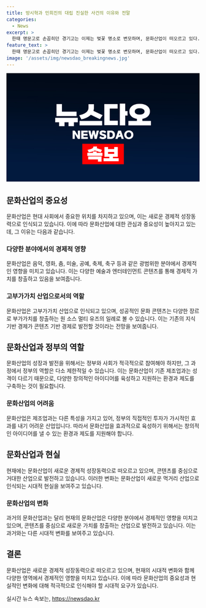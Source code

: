 ```yaml
---
title: 방시혁과 민희진의 대립 진실한 사건의 이유와 전말
categories:
  - News
excerpt: >
  한때 명문고로 손꼽히던 경기고는 이제는 벚꽃 명소로 변모하며, 문화산업이 떠오르고 있다. 문화산업은 이제 거대한 산업으로 인식되며, 콘텐츠가 그 핵심으로 자리잡았다. 이는 과거의 대중문화가 아닌 고부가가치 산업으로 인식되고 있음을 의미한다. 또한, 문화산업은 차세대 성장동력으로 주목받고 있지만 정부와 사회의 인위적 관여가 기존 경제발전과는 다른 어려움을 야기하고 있다. 함께 고민해봐야 할 문화산업의 새로운 지형과 영역이다.
feature_text: >
  한때 명문고로 손꼽히던 경기고는 이제는 벚꽃 명소로 변모하며, 문화산업이 떠오르고 있다. 문화산업은 이제 거대한 산업으로 인식되며, 콘텐츠가 그 핵심으로 자리잡았다. 이는 과거의 대중문화가 아닌 고부가가치 산업으로 인식되고 있음을 의미한다. 또한, 문화산업은 차세대 성장동력으로 주목받고 있지만 정부와 사회의 인위적 관여가 기존 경제발전과는 다른 어려움을 야기하고 있다. 함께 고민해봐야 할 문화산업의 새로운 지형과 영역이다.
image: '/assets/img/newsdao_breakingnews.jpg'
---
```


<p><img src="/assets/img/newsdao_breakingnews.jpg" alt="firstkoreanews 속보" /></p>

<h2 data-ke-size="size26">문화산업의 중요성</h2>

<p data-ke-size="size16">문화산업은 현대 사회에서 중요한 위치를 차지하고 있으며, 이는 새로운 경제적 성장동력으로 인식되고 있습니다. 이에 따라 문화산업에 대한 관심과 중요성이 높아지고 있는데, 그 이유는 다음과 같습니다.</p>

<h3>다양한 분야에서의 경제적 영향</h3>

<p data-ke-size="size16">문화산업은 음악, 영화, 춤, 미술, 공예, 축제, 축구 등과 같은 광범위한 분야에서 경제적인 영향을 미치고 있습니다. 이는 다양한 예술과 엔터테인먼트 콘텐츠를 통해 경제적 가치를 창출하고 있음을 보여줍니다.</p>

<h3>고부가가치 산업으로서의 역할</h3>

<p data-ke-size="size16">문화산업은 고부가가치 산업으로 인식되고 있으며, 성공적인 문화 콘텐츠는 다양한 장르로 부가가치를 창출하는 원 소스 멀티 유즈의 일례로 볼 수 있습니다. 이는 기존의 지식 기반 경제가 콘텐츠 기반 경제로 발전할 것이라는 전망을 보여줍니다.</p>

<h2 data-ke-size="size26">문화산업과 정부의 역할</h2>

<p data-ke-size="size16">문화산업의 성장과 발전을 위해서는 정부와 사회가 적극적으로 참여해야 하지만, 그 과정에서 정부의 역할은 다소 제한적일 수 있습니다. 이는 문화산업이 기존 제조업과는 성격이 다르기 때문으로, 다양한 창의적인 아이디어를 육성하고 지원하는 환경과 제도를 구축하는 것이 필요합니다.</p>

<h3>문화산업의 어려움</h3>

<p data-ke-size="size16">문화산업은 제조업과는 다른 특성을 가지고 있어, 정부의 직접적인 투자가 가시적인 효과를 내기 어려운 산업입니다. 따라서 문화산업을 효과적으로 육성하기 위해서는 창의적인 아이디어를 낼 수 있는 환경과 제도를 지원해야 합니다.</p>

<h2 data-ke-size="size26">문화산업과 현실</h2>

<p data-ke-size="size16">현재에는 문화산업이 새로운 경제적 성장동력으로 떠오르고 있으며, 콘텐츠를 중심으로 거대한 산업으로 발전하고 있습니다. 이러한 변화는 문화산업이 새로운 먹거리 산업으로 인식되는 시대적 현실을 보여주고 있습니다.</p>

<h3>문화산업의 변화</h3>

<p data-ke-size="size16">과거의 문화산업과는 달리 현재의 문화산업은 다양한 분야에서 경제적인 영향을 미치고 있으며, 콘텐츠를 중심으로 새로운 가치를 창출하는 산업으로 발전하고 있습니다. 이는 과거와는 다른 시대적 변화를 보여주고 있습니다.</p>

<h2 data-ke-size="size26">결론</h2>

<p data-ke-size="size16">문화산업은 새로운 경제적 성장동력으로 떠오르고 있으며, 현재의 시대적 변화와 함께 다양한 영역에서 경제적인 영향을 미치고 있습니다. 이에 따라 문화산업의 중요성과 현실적인 변화에 대해 적극적으로 인식해야 할 시대적 요구가 있습니다.</p>
실시간 뉴스 속보는, <a href="https://newsdao.kr" rel="dofollow">https://newsdao.kr</a>


